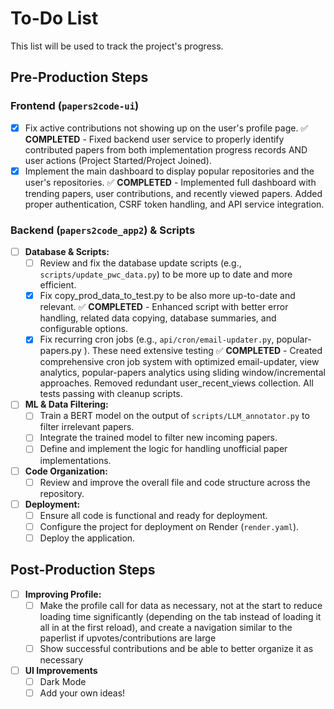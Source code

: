 # To-Do List

This list will be used to track the project's progress.

## Pre-Production Steps

### Frontend (`papers2code-ui`)
- [x] Fix active contributions not showing up on the user's profile page. ✅ **COMPLETED** - Fixed backend user service to properly identify contributed papers from both implementation progress records AND user actions (Project Started/Project Joined).
- [x] Implement the main dashboard to display popular repositories and the user's repositories. ✅ **COMPLETED** - Implemented full dashboard with trending papers, user contributions, and recently viewed papers. Added proper authentication, CSRF token handling, and API service integration.

### Backend (`papers2code_app2`) & Scripts
- [ ] **Database & Scripts:**
    - [ ] Review and fix the database update scripts (e.g., `scripts/update_pwc_data.py`) to be more up to date and more efficient.
    - [x] Fix copy_prod_data_to_test.py to be also more up-to-date and relevant. ✅ **COMPLETED** - Enhanced script with better error handling, related data copying, database summaries, and configurable options.
    - [x] Fix recurring cron jobs (e.g., `api/cron/email-updater.py`, popular-papers.py ). These need extensive testing ✅ **COMPLETED** - Created comprehensive cron job system with optimized email-updater, view analytics, popular-papers analytics using sliding window/incremental approaches. Removed redundant user_recent_views collection. All tests passing with cleanup scripts.
- [ ] **ML & Data Filtering:**
    - [ ] Train a BERT model on the output of `scripts/LLM_annotator.py` to filter irrelevant papers.
    - [ ] Integrate the trained model to filter new incoming papers.
    - [ ] Define and implement the logic for handling unofficial paper implementations.
- [ ] **Code Organization:**
    - [ ] Review and improve the overall file and code structure across the repository.
- [ ] **Deployment:**
    - [ ] Ensure all code is functional and ready for deployment.
    - [ ] Configure the project for deployment on Render (`render.yaml`).
    - [ ] Deploy the application.

## Post-Production Steps
- [ ] **Improving Profile:**
    - [ ] Make the profile call for data as necessary, not at the start to reduce loading time significantly (depending on the tab instead of loading it all in at the first reload), and create a navigation similar to the paperlist if upvotes/contributions are large
    - [ ] Show successful contributions and be able to better organize it as necessary
- [ ] **UI Improvements**
    - [ ] Dark Mode
    - [ ] Add your own ideas! 